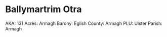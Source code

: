 # Ballymartrim Otra

AKA: 131
Acres: Armagh
Barony: Eglish
County: Armagh
PLU: Ulster
Parish: Armagh